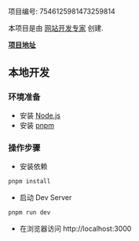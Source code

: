 # 

项目编号: 7546125981473259814

本项目是由 [网站开发专家](https://space.coze.cn/) 创建.

[**项目地址**](https://space.coze.cn/task/7546125981473259814)

## 本地开发

### 环境准备

- 安装 [Node.js](https://nodejs.org/en)
- 安装 [pnpm](https://pnpm.io/installation)

### 操作步骤

- 安装依赖

```sh
pnpm install
```

- 启动 Dev Server

```sh
pnpm run dev
```

- 在浏览器访问 http://localhost:3000
